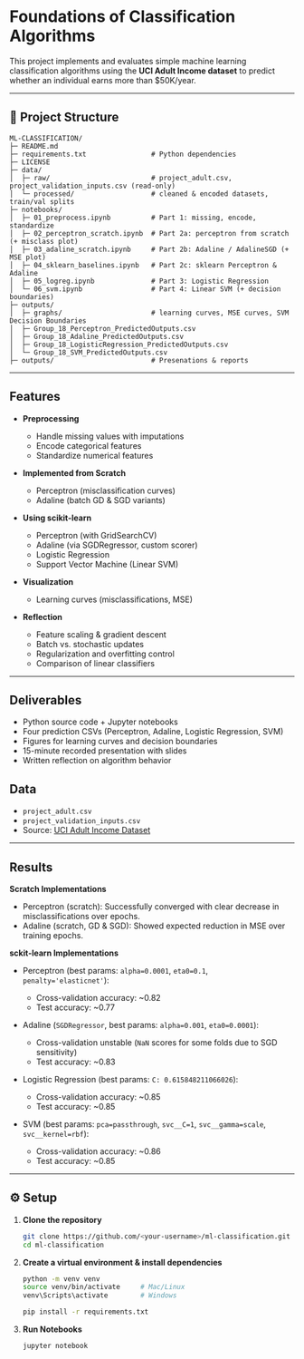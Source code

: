 # Foundations of Classification Algorithms

This project implements and evaluates simple machine learning classification algorithms using the **UCI Adult Income dataset** to predict whether an individual earns more than $50K/year.  

---

## 📂 Project Structure
```text
ML-CLASSIFICATION/
├─ README.md
├─ requirements.txt                # Python dependencies             
├─ LICENSE
├─ data/
│  ├─ raw/                         # project_adult.csv, project_validation_inputs.csv (read-only)
│  └─ processed/                   # cleaned & encoded datasets, train/val splits
├─ notebooks/
│  ├─ 01_preprocess.ipynb          # Part 1: missing, encode, standardize
│  ├─ 02_perceptron_scratch.ipynb  # Part 2a: perceptron from scratch (+ misclass plot)
│  ├─ 03_adaline_scratch.ipynb     # Part 2b: Adaline / AdalineSGD (+ MSE plot)
│  ├─ 04_sklearn_baselines.ipynb   # Part 2c: sklearn Perceptron & Adaline
│  ├─ 05_logreg.ipynb              # Part 3: Logistic Regression 
│  └─ 06_svm.ipynb                 # Part 4: Linear SVM (+ decision boundaries)
├─ outputs/
│  ├─ graphs/                      # learning curves, MSE curves, SVM Decision Boundaries
│  ├─ Group_18_Perceptron_PredictedOutputs.csv
│  ├─ Group_18_Adaline_PredictedOutputs.csv
│  ├─ Group_18_LogisticRegression_PredictedOutputs.csv
│  └─ Group_18_SVM_PredictedOutputs.csv
├─ outputs/                        # Presenations & reports
```

---

## Features
- **Preprocessing**
  - Handle missing values with imputations
  - Encode categorical features  
  - Standardize numerical features  

- **Implemented from Scratch**
  - Perceptron (misclassification curves)
  - Adaline (batch GD & SGD variants)  

- **Using scikit-learn**
  - Perceptron (with GridSearchCV)
  - Adaline (via SGDRegressor, custom scorer)
  - Logistic Regression
  - Support Vector Machine (Linear SVM) 

- **Visualization**
  - Learning curves (misclassifications, MSE)  

- **Reflection**
  - Feature scaling & gradient descent  
  - Batch vs. stochastic updates  
  - Regularization and overfitting control  
  - Comparison of linear classifiers

---

## Deliverables
- Python source code + Jupyter notebooks  
- Four prediction CSVs (Perceptron, Adaline, Logistic Regression, SVM)  
- Figures for learning curves and decision boundaries  
- 15-minute recorded presentation with slides  
- Written reflection on algorithm behavior  

## Data
- `project_adult.csv`  
- `project_validation_inputs.csv`  
- Source: [UCI Adult Income Dataset](https://archive.ics.uci.edu/dataset/2/adult)  

---

## Results

**Scratch Implementations**
- Perceptron (scratch): Successfully converged with clear decrease in misclassifications over epochs.
- Adaline (scratch, GD & SGD): Showed expected reduction in MSE over training epochs.

**sckit-learn Implementations**
- Perceptron (best params: `alpha=0.0001`, `eta0=0.1`, `penalty='elasticnet'`):
  - Cross-validation accuracy: ~0.82
  - Test accuracy: ~0.77

- Adaline (`SGDRegressor`, best params: `alpha=0.001`, `eta0=0.0001`):
  - Cross-validation unstable (`NaN` scores for some folds due to SGD sensitivity)
  - Test accuracy: ~0.83

- Logistic Regression (best params: `C: 0.615848211066026`):
  - Cross-validation accuracy: ~0.85
  - Test accuracy: ~0.85

- SVM (best params: `pca=passthrough`, `svc__C=1`, `svc__gamma=scale`, `svc__kernel=rbf`):
  - Cross-validation accuracy: ~0.86
  - Test accuracy: ~0.85

---

## ⚙️ Setup

1. **Clone the repository**
   ```bash
   git clone https://github.com/<your-username>/ml-classification.git
   cd ml-classification
2. **Create a virtual environment & install dependencies**
    ```bash
    python -m venv venv
    source venv/bin/activate     # Mac/Linux
    venv\Scripts\activate        # Windows

    pip install -r requirements.txt
    ```
3. **Run Notebooks**
    ```bash
    jupyter notebook

    ```
